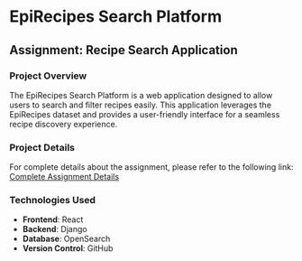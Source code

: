 # EpiRecipes Search Platform

## Assignment: Recipe Search Application

### Project Overview
The EpiRecipes Search Platform is a web application designed to allow users to search and filter recipes easily. This application leverages the EpiRecipes dataset and provides a user-friendly interface for a seamless recipe discovery experience.

### Project Details
For complete details about the assignment, please refer to the following link:
[Complete Assignment Details](https://drive.google.com/file/d/12dv5_kyeURgYnhDw0kBmAEfRREdOkJD0/view?usp=drive_link)

### Technologies Used
- **Frontend**: React
- **Backend**: Django
- **Database**: OpenSearch
- **Version Control**: GitHub
